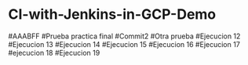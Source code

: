 # CI-with-Jenkins-in-GCP-Demo
#AAABFF
#Prueba practica final
#Commit2
#Otra prueba
#Ejecucion 12
#Ejecucion 13
#Ejecucion 14
#Ejecucion 15
#Ejecucion 16
#Ejecucion 17
#ejecucion 18
#Ejecucion 19
